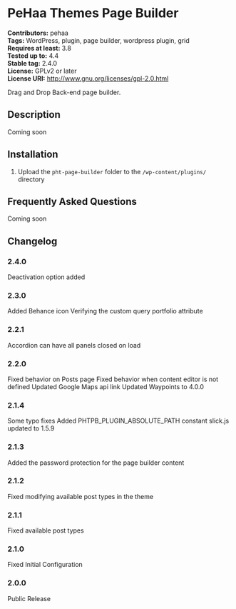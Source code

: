# PeHaa Themes Page Builder #
**Contributors:** pehaa  
**Tags:** WordPress, plugin, page builder, wordpress plugin, grid  
**Requires at least:** 3.8  
**Tested up to:** 4.4  
**Stable tag:** 2.4.0  
**License:** GPLv2 or later  
**License URI:** http://www.gnu.org/licenses/gpl-2.0.html  

Drag and Drop Back-end page builder.

## Description ##

Coming soon

## Installation ##

1. Upload the `pht-page-builder` folder to the `/wp-content/plugins/` directory

## Frequently Asked Questions ##

Coming soon

## Changelog ##

### 2.4.0 ###
Deactivation option added

### 2.3.0 ###
Added Behance icon
Verifying the custom query portfolio attribute

### 2.2.1 ###
Accordion can have all panels closed on load

### 2.2.0 ###
Fixed behavior on Posts page
Fixed behavior when content editor is not defined
Updated Google Maps api link
Updated Waypoints to 4.0.0

### 2.1.4 ###
Some typo fixes
Added PHTPB_PLUGIN_ABSOLUTE_PATH constant
slick.js updated to 1.5.9

### 2.1.3 ###
Added the password protection for the page builder content

### 2.1.2 ###
Fixed modifying available post types in the theme

### 2.1.1 ###
Fixed available post types

### 2.1.0 ###
Fixed Initial Configuration

### 2.0.0 ###
Public Release
